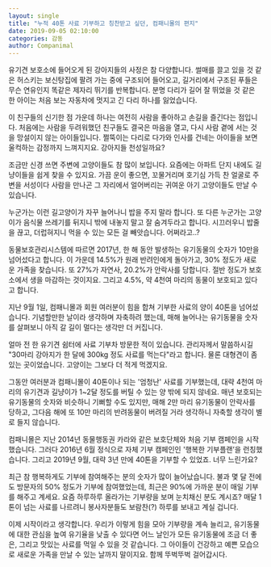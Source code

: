 ```yaml
---
layout: single
title: "누적 40톤 사료 기부하고 칭찬받고 싶던, 컴패니몰의 편지"
date: 2019-09-05 02:10:00
categories: 감동
author: Companimal
---
```


유기견 보호소에 들어오게 된 강아지들의 사정은 참 다양합니다. 썰매를 끌고 있을 것 같은 허스키는 보신탕집에 팔려 가는 중에 구조되어 들어오고, 길거리에서 구조된 푸들은 무슨 연유인지 똑같은 제자리 뛰기를 반복합니다. 분명 다리가 길어 잘 뛰었을 것 같은 한 아이는 처음 보는 자동차에 멋지고 긴 다리 하나를 잃었습니다.

이 친구들의 신기한 점 가운데 하나는 여전히 사람을 좋아하고 손길을 즐긴다는 점입니다. 처음에는 사람을 두려워했던 친구들도 결국은 마음을 열고, 다시 사람 곁에 서는 것을 망설이지 않는 아이들입니다. 쩔뚝이는 다리로 다가와 인사를 건네는 아이들을 보면 울컥하는 감정까지 느껴지지요. 강아지들 천성일까요?

조금만 신경 쓰면 주변에 고양이들도 참 많이 보입니다. 요즘에는 아파트 단지 내에도 길냥이들을 쉽게 찾을 수 있지요. 가끔 운이 좋으면, 꼬물거리며 호기심 가득 찬 얼굴로 주변을 서성이다 사람을 만나곤 그 자리에서 얼어버리는 귀여운 아기 고양이들도 만날 수 있습니다.

누군가는 이런 길고양이가 자꾸 늘어나니 밥을 주지 말라 합니다. 또 다른 누군가는 고양이가 음식물 쓰레기를 뒤지니 밖에 내놓지 말고 잘 숨겨두라고 합니다. 시끄러우니 밥줄을 끊고, 더럽혀지니 먹을 수 있는 모든 걸 빼앗습니다. 어쩌라고..?

동물보호관리시스템에 따르면 2017년, 한 해 동안 발생하는 유기동물의 숫자가 10만을 넘어섰다고 합니다. 이 가운데 14.5%가 원래 반려인에게 돌아가고, 30% 정도가 새로운 가족을 찾습니다. 또 27%가 자연사, 20.2%가 안락사를 당합니다. 절반 정도가 보호소에서 생을 마감하는 것이지요. 그리고 4.5%, 약 4천여 마리의 동물이 보호되고 있다고 합니다.

지난 9월 1일, 컴패니몰과 회원 여러분이 힘을 합쳐 기부한 사료의 양이 40톤을 넘어섰습니다. 기념할만한 날이라 생각하며 자축하려 했는데, 매해 늘어나는 유기동물을 숫자를 살펴보니 아직 갈 길이 멀다는 생각만 더 커집니다.

얼마 전 한 유기견 쉼터에 사료 기부차 방문한 적이 있습니다. 관리자께서 말씀하시길 "30마리 강아지가 한 달에 300kg 정도 사료를 먹는다"라고 합니다. 물론 대형견이 좀 있는 곳이었습니다. 고양이는 그보다 더 적게 먹겠지요.

그동안 여러분과 컴패니몰이 40톤이나 되는 '엄청난' 사료를 기부했는데, 대략 4천여 마리의 유기견과 길냥이가 1~2달 정도를 버틸 수 있는 양 밖에 되지 않네요. 매년 보호되는 유기동물의 숫자와 비슷하니 기뻐할 수도 있지만, 매해 2만 마리 유기동물이 안락사를 당하고, 그다음 해에 또 10만 마리의 반려동물이 버려질 거라 생각하니 자축할 생각이 별로 들지 않습니다.

컴패니몰은 지난 2014년 동물행동권 카라와 같은 보호단체와 처음 기부 캠페인을 시작했습니다. 그러다 2016년 6월 정식으로 자체 기부 캠페인인 '행복한 기부플랜’을 런칭했습니다. 그리고 2019년 9월, 대략 3년 만에 40톤을 기부할 수 있었죠. 너무 느린가요?

최근 참 행복하게도 기부에 참여해주는 분의 숫자가 많이 늘어났습니다. 불과 몇 달 전에도 방문자의 50% 정도가 기부에 참여했었는데, 최근은 90%에 가까운 분이 매일 기부를 해주고 계세요. 요즘 하루하루 올라가는 기부량을 보며 눈치채신 분도 계시죠? 매달 1톤이 넘는 사료를 나르려니 봉사자분들도 보람찬(?) 하루를 보내고 계실 겁니다.

이제 시작이라고 생각합니다. 우리가 이렇게 힘을 모아 기부량을 계속 늘리고, 유기동물에 대한 관심을 높여 유기율을 낮출 수 있다면 어느 날인가 모든 유기동물에 조금 더 좋은, 그리고 맛있는 사료를 먹일 수 있을 것 같습니다. 그 아이들이 건강하고 예쁜 모습으로 새로운 가족을 만날 수 있는 날까지 말이지요. 함께 뚜벅뚜벅 걸어갑시다.
